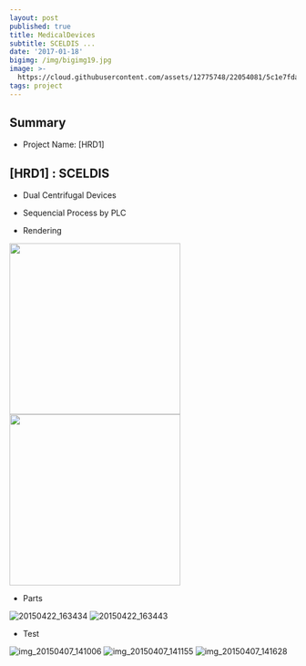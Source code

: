 ```yaml
---
layout: post
published: true
title: MedicalDevices
subtitle: SCELDIS ...
date: '2017-01-18'
bigimg: /img/bigimg19.jpg
image: >-
  https://cloud.githubusercontent.com/assets/12775748/22054081/5c1e7fda-dd97-11e6-9363-9cc15119b4a1.png
tags: project
---
```


## Summary
* Project Name: [HRD1]


## [HRD1] : SCELDIS
* Dual Centrifugal Devices
* Sequencial Process by PLC

* Rendering

<img width="300" src="https://cloud.githubusercontent.com/assets/12775748/22054081/5c1e7fda-dd97-11e6-9363-9cc15119b4a1.png">
<img width="300" src="https://cloud.githubusercontent.com/assets/12775748/22054077/5be20528-dd97-11e6-924a-6ba1d44b618f.jpg">


* Parts

![20150422_163434](https://cloud.githubusercontent.com/assets/12775748/22054075/5be07e24-dd97-11e6-9e1f-f371c0a2e2e0.jpg)
![20150422_163443](https://cloud.githubusercontent.com/assets/12775748/22054076/5be1365c-dd97-11e6-9325-aaf92d166167.jpg)


* Test

![img_20150407_141006](https://cloud.githubusercontent.com/assets/12775748/22054078/5c04246e-dd97-11e6-9aee-f5dde549eca4.jpg)
![img_20150407_141155](https://cloud.githubusercontent.com/assets/12775748/22054079/5c07cf7e-dd97-11e6-93c8-c1eccc55d8ee.jpg)
![img_20150407_141628](https://cloud.githubusercontent.com/assets/12775748/22054080/5c07dba4-dd97-11e6-84e2-a37047db2b1e.jpg)
